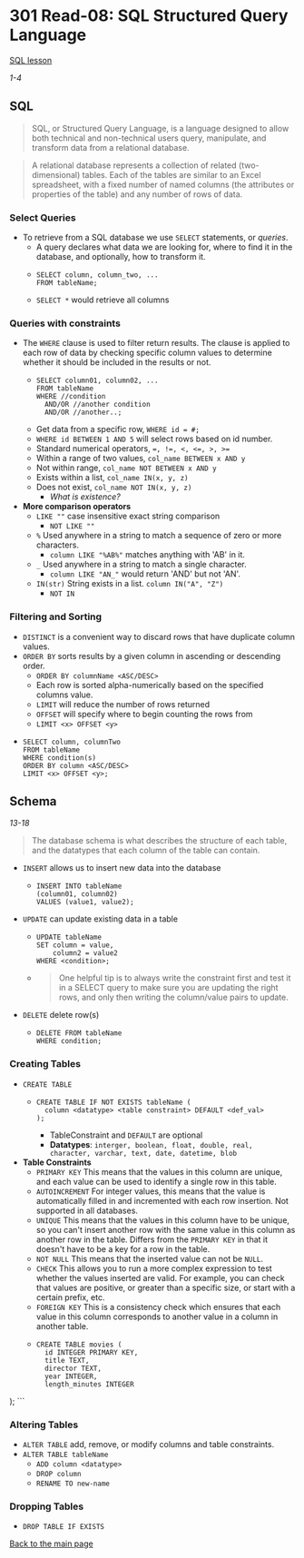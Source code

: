 # 301 Read-08: SQL Structured Query Language
[SQL lesson](https://sqlbolt.com/)<br>

*1-4*
## SQL

> SQL, or Structured Query Language, is a language designed to allow both technical and non-technical users query, manipulate, and transform data from a relational database.

> A relational database represents a collection of related (two-dimensional) tables. Each of the tables are similar to an Excel spreadsheet, with a fixed number of named columns (the attributes or properties of the table) and any number of rows of data.

### Select Queries
+ To retrieve from a SQL database we use `SELECT` statements, or *queries*.
  + A query declares what data we are looking for, where to find it in the database, and optionally, how to transform it.
  + ```
    SELECT column, column_two, ...
    FROM tableName;
    ```
  + `SELECT *` would retrieve all columns

### Queries with constraints

+ The `WHERE` clause is used to filter return results. The clause is applied to each row of data by checking specific column values to determine whether it should be included in the results or not.
  + ```
    SELECT column01, column02, ...
    FROM tableName
    WHERE //condition
      AND/OR //another condition
      AND/OR //another..;
    ```
  + Get data from a specific row, `WHERE id = #;`
  + `WHERE id BETWEEN 1 AND 5` will select rows based on id number.
  + Standard numerical operators, `=, !=, <, <=, >, >=`
  + Within a range of two values, `col_name BETWEEN x AND y`
  + Not within range, `col_name NOT BETWEEN x AND y`
  + Exists within a list, `col_name IN(x, y, z)`
  + Does not exist, `col_name NOT IN(x, y, z)`
    + *What is existence?*
+ **More comparison operators**
  + `LIKE ""` case insensitive exact string comparison
    + `NOT LIKE ""`
  + `%` Used anywhere in a string to match a sequence of zero or more characters.
    + `column LIKE "%AB%"` matches anything with 'AB' in it.
  + `_` Used anywhere in a string to match a single character.
    + `column LIKE "AN_"` would return 'AND' but not 'AN'.
  + `IN(str)` String exists in a list. `column IN("A", "Z")`
    + `NOT IN`

### Filtering and Sorting

+ `DISTINCT` is a convenient way to discard rows that have duplicate column values.
+ `ORDER BY` sorts results by a given column in ascending or descending order.
  + `ORDER BY columnName <ASC/DESC>`
  + Each row is sorted alpha-numerically based on the specified columns value.
  + `LIMIT` will reduce the number of rows returned
  + `OFFSET` will specify where to begin counting the rows from
  + `LIMIT <x> OFFSET <y>`
+ ```
  SELECT column, columnTwo
  FROM tableName
  WHERE condition(s)
  ORDER BY column <ASC/DESC>
  LIMIT <x> OFFSET <y>;
  ```

## Schema
*13-18*

> The database schema is what describes the structure of each table, and the datatypes that each column of the table can contain.

+ `INSERT` allows us to insert new data into the database
  + ```
    INSERT INTO tableName
    (column01, column02)
    VALUES (value1, value2);
    ```

+ `UPDATE` can update existing data in a table
  + ```
    UPDATE tableName
    SET column = value,
        column2 = value2
    WHERE <condition>;
    ```  
  + > One helpful tip is to always write the constraint first and test it in a SELECT query to make sure you are updating the right rows, and only then writing the column/value pairs to update.


+ `DELETE` delete row(s)
  + ```
    DELETE FROM tableName
    WHERE condition;
    ```

### Creating Tables
+ `CREATE TABLE`
  + ```
    CREATE TABLE IF NOT EXISTS tableName (
      column <datatype> <table constraint> DEFAULT <def_val>
    );
    ```
    + TableConstraint and `DEFAULT` are optional
    + **Datatypes**: `interger, boolean, float, double, real, character, varchar, text, date, datetime, blob`
+ **Table Constraints**
  + `PRIMARY KEY` This means that the values in this column are unique, and each value can be used to identify a single row in this table.
  + `AUTOINCREMENT`	For integer values, this means that the value is automatically filled in and incremented with each row insertion. Not supported in all databases.
  + `UNIQUE`	This means that the values in this column have to be unique, so you can't insert another row with the same value in this column as another row in the table. Differs from the `PRIMARY KEY` in that it doesn't have to be a key for a row in the table.
  + `NOT NULL`	This means that the inserted value can not be `NULL`.
  + `CHECK`	This allows you to run a more complex expression to test whether the values inserted are valid. For example, you can check that values are positive, or greater than a specific size, or start with a certain prefix, etc.
  + `FOREIGN KEY`	This is a consistency check which ensures that each value in this column corresponds to another value in a column in another table.
  + ```
    CREATE TABLE movies (
      id INTEGER PRIMARY KEY,
      title TEXT,
      director TEXT,
      year INTEGER, 
      length_minutes INTEGER
);
    ```

### Altering Tables
+ `ALTER TABLE` add, remove, or modify columns and table constraints.
+ `ALTER TABLE tableName`
  + `ADD column <datatype>`
  + `DROP column`
  + `RENAME TO new-name`

### Dropping Tables
+ `DROP TABLE IF EXISTS`

[Back to the main page](../README.md) 